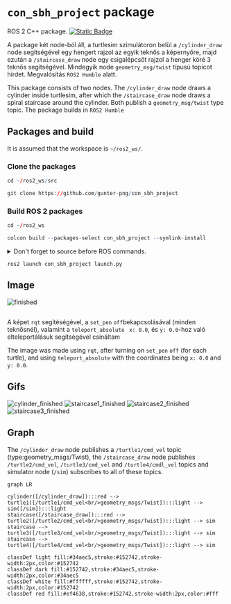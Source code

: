 # `con_sbh_project` package
ROS 2 C++ package.  [![Static Badge](https://img.shields.io/badge/ROS_2-Humble-34aec5)](https://docs.ros.org/en/humble/)

A package két node-ból áll, a turtlesim szimulátoron belül a `/cylinder_draw` node segítségével egy hengert rajzol az egyik teknős a képernyőre, majd ezután a `/staircase_draw` node egy csigalépcsőt rajzol a henger köré 3 teknős segítségével. Mindegyik node `geometry_msg/twist` típusú topicot hírdet. Megvalósítás `ROS2 Humble` alatt.

This package consists of two nodes. The `/cylinder_draw` node draws a cylinder inside turtlesim, after which the `/staircase_draw` node draws a spiral staircase around the cylinder. Both publish a `geometry_msg/twist` type topic. The package builds in `ROS2 Humble` 

## Packages and build

It is assumed that the workspace is `~/ros2_ws/`.

### Clone the packages
``` r
cd ~/ros2_ws/src
```
``` r
git clone https://github.com/gunter-png/con_sbh_project
```

### Build ROS 2 packages
``` r
cd ~/ros2_ws
```
``` r
colcon build --packages-select con_sbh_project --symlink-install
```

<details>
<summary> Don't forget to source before ROS commands.</summary>

``` bash
source ~/ros2_ws/install/setup.bash
```
</details>

``` 
ros2 launch con_sbh_project launch.py
```
## Image

![finished](image.png)
##

A képet `rqt` segítéségével, a `set_pen` `off`bekapcsolásával (minden teknősnél), valamint a `teleport_absolute ` `x: 0.0`, és `y: 0.0`-hoz való elteleportálásuk segítségével csináltam

The image was made using `rqt`, after turning on `set_pen` `off` (for each turtle), and using `teleport_absolute` with the coordinates being `x: 0.0` and `y: 0.0`.

## Gifs

![cylinder_finished](img/cylinder.gif) ![staircase1_finished](img/staircase1.gif) ![staircase2_finished](img/staircase2.gif) ![staircase3_finished](img/staircase3.gif)

## Graph

The `/cylinder_draw` node publishes a `/turtle1/cmd_vel` topic (type:geometry_msgs/Twist), the `/staircase_draw` node publishes `/turtle2/cmd_vel`, `/turtle3/cmd_vel`
and `/turtle4/cmdl_vel` topics and simulator node (`/sim`) subscribes to all of these topics.

```mermaid
graph LR

cylinder([/cylinder_draw]):::red --> turtle1([/turtle1/cmd_vel<br/>geometry_msgs/Twist]):::light --> sim([/sim]):::light
staircase([/staircase_draw]):::red --> turtle2([/turtle2/cmd_vel<br/>geometry_msgs/Twist]):::light --> sim
staircase --> turtle3([/turtle3/cmd_vel<br/>geometry_msgs/Twist]):::light --> sim
staircase --> turtle4([/turtle4/cmd_vel<br/>geometry_msgs/Twist]):::light --> sim

classDef light fill:#34aec5,stroke:#152742,stroke-width:2px,color:#152742  
classDef dark fill:#152742,stroke:#34aec5,stroke-width:2px,color:#34aec5
classDef white fill:#ffffff,stroke:#152742,stroke-width:2px,color:#152742
classDef red fill:#ef4638,stroke:#152742,stroke-width:2px,color:#fff